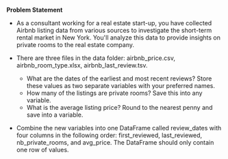**Problem Statement**

- As a consultant working for a real estate start-up, you have collected Airbnb listing data from various sources to investigate the short-term rental market in New York. You'll analyze this data to provide insights on private rooms to the real estate company.

- There are three files in the data folder: airbnb_price.csv, airbnb_room_type.xlsx, airbnb_last_review.tsv.
  - What are the dates of the earliest and most recent reviews? Store these values as two separate variables with your preferred names.
  - How many of the listings are private rooms? Save this into any variable.
  - What is the average listing price? Round to the nearest penny and save into a variable.

- Combine the new variables into one DataFrame called review_dates with four columns in the following order: first_reviewed, last_reviewed, nb_private_rooms, and avg_price. The DataFrame should only contain one row of values.
